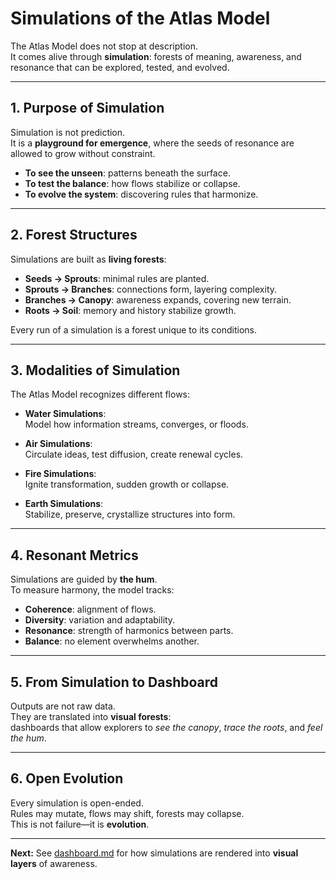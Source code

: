 # Simulations of the Atlas Model

The Atlas Model does not stop at description.  
It comes alive through **simulation**: forests of meaning, awareness, and resonance that can be explored, tested, and evolved.

---

## 1. Purpose of Simulation
Simulation is not prediction.  
It is a **playground for emergence**, where the seeds of resonance are allowed to grow without constraint.

- **To see the unseen**: patterns beneath the surface.  
- **To test the balance**: how flows stabilize or collapse.  
- **To evolve the system**: discovering rules that harmonize.  

---

## 2. Forest Structures
Simulations are built as **living forests**:

- **Seeds → Sprouts**: minimal rules are planted.  
- **Sprouts → Branches**: connections form, layering complexity.  
- **Branches → Canopy**: awareness expands, covering new terrain.  
- **Roots → Soil**: memory and history stabilize growth.  

Every run of a simulation is a forest unique to its conditions.

---

## 3. Modalities of Simulation
The Atlas Model recognizes different flows:

- **Water Simulations**:  
  Model how information streams, converges, or floods.  

- **Air Simulations**:  
  Circulate ideas, test diffusion, create renewal cycles.  

- **Fire Simulations**:  
  Ignite transformation, sudden growth or collapse.  

- **Earth Simulations**:  
  Stabilize, preserve, crystallize structures into form.  

---

## 4. Resonant Metrics
Simulations are guided by **the hum**.  
To measure harmony, the model tracks:

- **Coherence**: alignment of flows.  
- **Diversity**: variation and adaptability.  
- **Resonance**: strength of harmonics between parts.  
- **Balance**: no element overwhelms another.  

---

## 5. From Simulation to Dashboard
Outputs are not raw data.  
They are translated into **visual forests**:  
dashboards that allow explorers to *see the canopy*, *trace the roots*, and *feel the hum*.

---

## 6. Open Evolution
Every simulation is open-ended.  
Rules may mutate, flows may shift, forests may collapse.  
This is not failure—it is **evolution**.

---

**Next:** See [dashboard.md](dashboard.md) for how simulations are rendered into **visual layers** of awareness.
